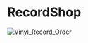 # RecordShop
![Vinyl_Record_Order](https://github.com/user-attachments/assets/3e3ba68c-1626-487e-b34d-ade5f2a59b86)
